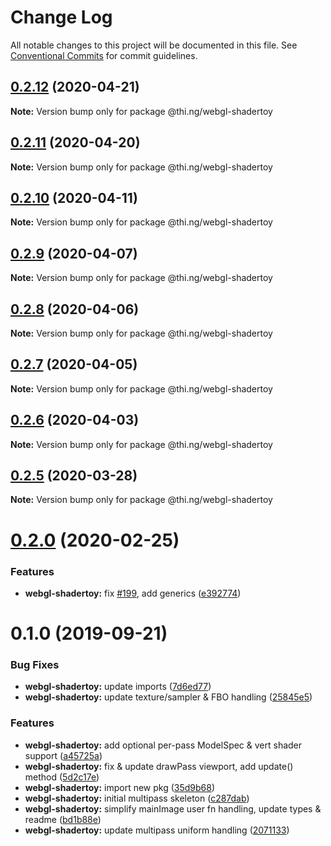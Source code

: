 # Change Log

All notable changes to this project will be documented in this file.
See [Conventional Commits](https://conventionalcommits.org) for commit guidelines.

## [0.2.12](https://github.com/thi-ng/umbrella/compare/@thi.ng/webgl-shadertoy@0.2.11...@thi.ng/webgl-shadertoy@0.2.12) (2020-04-21)

**Note:** Version bump only for package @thi.ng/webgl-shadertoy





## [0.2.11](https://github.com/thi-ng/umbrella/compare/@thi.ng/webgl-shadertoy@0.2.10...@thi.ng/webgl-shadertoy@0.2.11) (2020-04-20)

**Note:** Version bump only for package @thi.ng/webgl-shadertoy





## [0.2.10](https://github.com/thi-ng/umbrella/compare/@thi.ng/webgl-shadertoy@0.2.9...@thi.ng/webgl-shadertoy@0.2.10) (2020-04-11)

**Note:** Version bump only for package @thi.ng/webgl-shadertoy





## [0.2.9](https://github.com/thi-ng/umbrella/compare/@thi.ng/webgl-shadertoy@0.2.8...@thi.ng/webgl-shadertoy@0.2.9) (2020-04-07)

**Note:** Version bump only for package @thi.ng/webgl-shadertoy





## [0.2.8](https://github.com/thi-ng/umbrella/compare/@thi.ng/webgl-shadertoy@0.2.7...@thi.ng/webgl-shadertoy@0.2.8) (2020-04-06)

**Note:** Version bump only for package @thi.ng/webgl-shadertoy





## [0.2.7](https://github.com/thi-ng/umbrella/compare/@thi.ng/webgl-shadertoy@0.2.6...@thi.ng/webgl-shadertoy@0.2.7) (2020-04-05)

**Note:** Version bump only for package @thi.ng/webgl-shadertoy





## [0.2.6](https://github.com/thi-ng/umbrella/compare/@thi.ng/webgl-shadertoy@0.2.5...@thi.ng/webgl-shadertoy@0.2.6) (2020-04-03)

**Note:** Version bump only for package @thi.ng/webgl-shadertoy





## [0.2.5](https://github.com/thi-ng/umbrella/compare/@thi.ng/webgl-shadertoy@0.2.4...@thi.ng/webgl-shadertoy@0.2.5) (2020-03-28)

**Note:** Version bump only for package @thi.ng/webgl-shadertoy





# [0.2.0](https://github.com/thi-ng/umbrella/compare/@thi.ng/webgl-shadertoy@0.1.4...@thi.ng/webgl-shadertoy@0.2.0) (2020-02-25)


### Features

* **webgl-shadertoy:** fix [#199](https://github.com/thi-ng/umbrella/issues/199), add generics ([e392774](https://github.com/thi-ng/umbrella/commit/e392774945e4d29f145dba2fd17f99919b2c5fd5))





# 0.1.0 (2019-09-21)

### Bug Fixes

* **webgl-shadertoy:** update imports ([7d6ed77](https://github.com/thi-ng/umbrella/commit/7d6ed77))
* **webgl-shadertoy:** update texture/sampler & FBO handling ([25845e5](https://github.com/thi-ng/umbrella/commit/25845e5))

### Features

* **webgl-shadertoy:** add optional per-pass ModelSpec & vert shader support ([a45725a](https://github.com/thi-ng/umbrella/commit/a45725a))
* **webgl-shadertoy:** fix & update drawPass viewport, add update() method ([5d2c17e](https://github.com/thi-ng/umbrella/commit/5d2c17e))
* **webgl-shadertoy:** import new pkg ([35d9b68](https://github.com/thi-ng/umbrella/commit/35d9b68))
* **webgl-shadertoy:** initial multipass skeleton ([c287dab](https://github.com/thi-ng/umbrella/commit/c287dab))
* **webgl-shadertoy:** simplify mainImage user fn handling, update types & readme ([bd1b88e](https://github.com/thi-ng/umbrella/commit/bd1b88e))
* **webgl-shadertoy:** update multipass uniform handling ([2071133](https://github.com/thi-ng/umbrella/commit/2071133))
